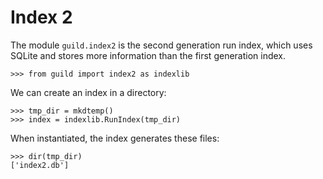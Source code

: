 # Index 2

The module `guild.index2` is the second generation run index, which
uses SQLite and stores more information than the first generation
index.

    >>> from guild import index2 as indexlib

We can create an index in a directory:

    >>> tmp_dir = mkdtemp()
    >>> index = indexlib.RunIndex(tmp_dir)

When instantiated, the index generates these files:

    >>> dir(tmp_dir)
    ['index2.db']
